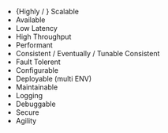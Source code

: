 - {Highly / } Scalable
- Available
- Low Latency
- High Throughput
- Performant
- Consistent / Eventually / Tunable Consistent
- Fault Tolerent
- Configurable
- Deployable (multi ENV)
- Maintainable
- Logging
- Debuggable
- Secure
- Agility